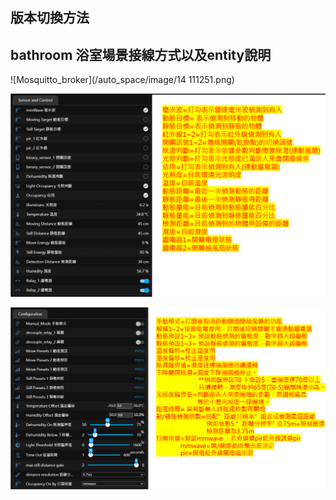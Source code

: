 ## 版本切換方法

## bathroom 浴室場景接線方式以及entity說明

![Mosquitto_broker](/auto_space/image/14 111251.png)


![Mosquitto_broker](/auto_space/image/174823.png)


![Mosquitto_broker](/auto_space/image/175518.png)


